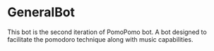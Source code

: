 # GeneralBot

This bot is the second iteration of PomoPomo bot. A bot designed to facilitate the pomodoro technique along with music capabilities. 
